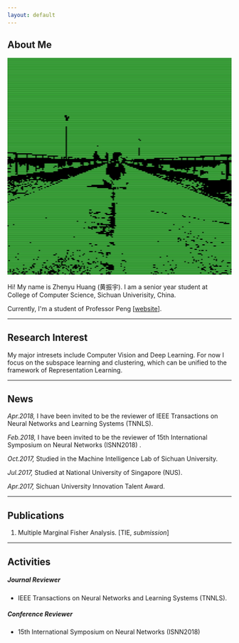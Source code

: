```yaml
---
layout: default
---
```


## About Me

<img class="profile-picture" src="me.jpg">

Hi! My name is Zhenyu Huang (黄振宇). I am  a senior year student at College of Computer Science, Sichuan Univerisity, China.

Currently, I'm a student of Professor Peng [[website](http://pengxi.me)]. 

---

## Research Interest

My major intresets include Computer Vision and Deep Learning. For now I focus on the subspace learning and clustering, which can be unified to the framework of Representation Learning.

---

## News

*Apr.2018,*  I have been invited to be the reviewer of IEEE Transactions on Neural Networks and Learning Systems (TNNLS).

*Feb.2018,* I have been invited to be the reviewer of 15th International Symposium on Neural Networks (ISNN2018) .

*Oct.2017,* Studied in the Machine Intelligence Lab of Sichuan University. 

*Jul.2017,* Studied at National University of Singapore (NUS).

*Apr.2017,* Sichuan University Innovation Talent Award.

---

## Publications

1. Multiple Marginal Fisher Analysis.  [TIE, *submission*]

---

## Activities

##### Journal Reviewer

-  IEEE Transactions on Neural Networks and Learning Systems (TNNLS).

##### Conference Reviewer

- 15th International Symposium on Neural Networks (ISNN2018)